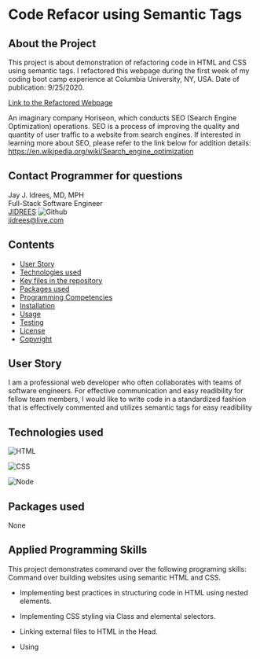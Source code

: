 # Code Refacor using Semantic Tags

## About the Project
This project is about demonstration of refactoring code in HTML and CSS using semantic tags.
I refactored this webpage during the first week of my coding boot camp experience at Columbia University, NY, USA. Date of publication: 9/25/2020.

[Link to the Refactored Webpage](https://jidrees.github.io/Code-Refactor-Semantic-HTML-CSS/)<br />

An imaginary company Horiseon, which conducts SEO (Search Engine Optimization) operations. SEO is a process of improving the quality and quantity of user traffic to a website from search engines.
If interested in learning more about SEO, please refer to the link below for addition details: https://en.wikipedia.org/wiki/Search_engine_optimization



## Contact Programmer for questions

Jay J. Idrees, MD, MPH<br />
Full-Stack Software Engineer<br />
[JIDREES](https://github.com/jidrees) ![Github](http://img.shields.io/badge/github-black?style=flat&logo=github)<br />
jidrees@live.com



## Contents

- [User Story](#user-story)
- [Technologies used](#technologies-used)
- [Key files in the repository](#key-files-in-the-repository)
- [Packages used](#packages-used)
- [Programming Competencies](#programming-competencies)
- [Installation](#installation)
- [Usage](#usage)
- [Testing](#testing)
- [License](#license)
- [Copyright](#copyright)


## User Story

I am a professional web developer who often collaborates with teams of software engineers. For effective communication and easy readibility for fellow team members, I would like to write code in a standardized fashion that is effectively commented and utilizes semantic tags for easy readibility



## Technologies used

![HTML](https://img.shields.io/badge/HTML-informational?style=for-the-badge&logo=html5)

![CSS](https://img.shields.io/badge/css-darkgreen?style=for-the-badge&logo=css3)

![Node](https://img.shields.io/badge/Node-green?style=for-the-badge&logo=Node.js)


## Packages used

None


## Applied Programming Skills

This project demonstrates command over the following programing skills: 
Command over building websites using semantic HTML and CSS.

- Implementing best practices in structuring code in HTML using nested elements.

- Implementing CSS styling via Class and elemental selectors.

- Linking external files to HTML in the Head. 

- Using <style> tags in HTML head, and distinguising from other methods including linking a separate style sheet vs <link> in html or modifying HTML directly by specifying styling for an HTML element inside an html tag 

- Implementing the box model in HTML for each element (nested or otherwise).

- Masterning Manipulation of cascading style architechure in CSS for website asthetics.

- Creating new classes for customized styling and calling them in HTML

- Implementing version control by using Git workflow to initialize projects, track changes and host via remote server

- Deploying live pages in Git Hub with firm command over utilizing Master/Branch repository systems.

- Using Git/Bash for navigation, deployment in the terminal.

- Generation of high quality readme using a Node.js application

## Key files in the repository

index.html <br />
style.css


## Installation

Note indicated

## Usage

To start the application, please type the following command in the terminal

```
Please visit this web link: https://jidrees.github.io/hw1-code-refactor/
```


## Testing

Not indicated


## License 

![License badge](https://img.shields.io/badge/license-MIT-blue.svg)


## Credits and Copyright 
Copytight 2020- Present. Jay Idrees


